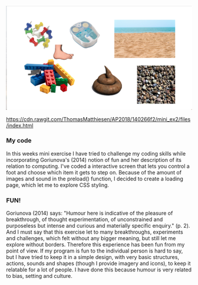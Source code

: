 ![ScreenShot](https://github.com/ThomasMatthiesen/AP2018/blob/master/mini_ex2/Screenshot%20mini_ex2.png)

https://cdn.rawgit.com/ThomasMatthiesen/AP2018/140266f2/mini_ex2/files/index.html

<h3>My code</h3>
In this weeks mini exercise I have tried to challenge my coding skills while incorporating Goriunova's (2014) notion of fun and her description of its relation to computing. I've coded a interactive screen that lets you control a foot and choose which item it gets to step on. Because of the amount of images and sound in the preload() function, I decided to create a loading page, which let me to explore CSS styling.

<h3>FUN!</h3>
Goriunova (2014) says: "Humour here is indicative of the pleasure of breakthrough, of thought experimentation, of unconstrained and purposeless but intense and curious and materially specific enquiry." (p. 2). And I must say that this exercise let to many breakthroughs, experiments and challenges, which felt without any bigger meaning, but still let me explore without borders. Therefore this experience has been fun from my point of view. If my program is fun to the individual person is hard to say, but I have tried to keep it in a simple design, with very basic structures, actions, sounds and shapes (though I provide imagery and icons), to keep it relatable for a lot of people. I have done this because humour is very related to bias, setting and culture. 
